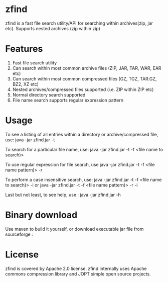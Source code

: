 zfind
=====

zfind is a fast file search utility/API for searching within archives(zip, jar etc). Supports nested archives (zip within zip)

Features
========

1. Fast file search utility
2. Can search within most common archive files (ZIP, JAR, TAR, WAR, EAR etc)
3. Can search within most common compressed files (GZ, TGZ, TAR.GZ, BZ2, XZ etc)
4. Nested archives/compressed files supported (i.e. ZIP within ZIP etc)
5. Normal directory search supported
6. File name search supports regular expression pattern


Usage
=====

To see a listing of all entries within a directory or archive/compressed file, use:
java -jar zfind.jar -t <target directory or archive file>

To search for a particular file name, use:
java -jar zfind.jar -t <target directory or archive file>  -f <file name to search)>

To use regular expression for file search, use
java -jar zfind.jar -t <target directory or archive file>  -f <file name pattern)> -r

To perform a case insensitive search, use:
java -jar zfind.jar -t <target directory or archive file>  -f <file name to search)>  -i
or
java -jar zfind.jar -t <target directory or archive file>  -f <file name pattern)> -r -i

Last but not least, to see help, use :
java -jar zfind.jar -h


Binary download
===============

Use maven to build it yourself, or download executable jar file from sourceforge :


License
=======

 zfind is covered by Apache 2.0 license.
 zfind internally uses Apache commons compression library and JOPT simple open source projects.